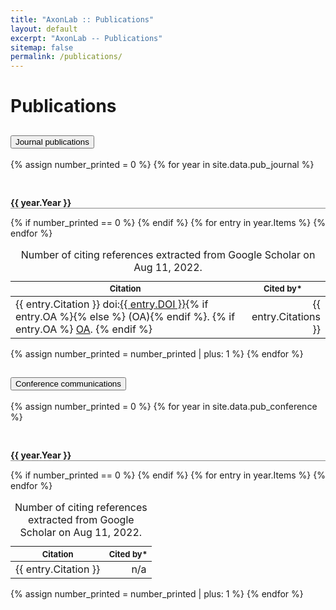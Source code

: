 ```yaml
---
title: "AxonLab :: Publications"
layout: default
excerpt: "AxonLab -- Publications"
sitemap: false
permalink: /publications/
---
```


# Publications

<div class="accordion accordion-flush" id="accordionPublications">
<div class="accordion-item">
<h2 class="accordion-header" id="flush-headingOne">
<button class="accordion-button collapsed" type="button" data-bs-toggle="collapse" data-bs-target="#flush-collapseOne" aria-expanded="false" aria-controls="flush-collapseOne">
Journal publications
</button>
</h2>
<div id="flush-collapseOne" class="accordion-collapse collapse show" aria-labelledby="flush-headingOne" data-bs-parent="#accordionPublications">
<div class="accordion-body">
{% assign number_printed = 0 %}
{% for year in site.data.pub_journal %}
<p style="font-weight: bold; border-bottom: 1px solid #888; padding: 30px 0 0">{{ year.Year }}</p>      
<table class="table table-striped table-hover table-borderless table-sm">
<caption>Number of citing references extracted from Google Scholar on Aug 11, 2022.</caption>
{% if number_printed == 0 %}
<tr style="font-size: small">
<th>Citation</th>
<th>Cited by*</th>
</tr>
{% endif %}
<tbody class="table-group-divider">
{% for entry in year.Items %}
<tr>
<td>
{{ entry.Citation }}
doi:<a href="https://doi.org/{{ entry.DOI }}">{{ entry.DOI }}</a>{% if entry.OA %}{% else %} (OA){% endif %}.
{% if entry.OA %}
<a href="{{ entry.OA }}">OA</a>.
{% endif %}
</td>
<td style="text-align:right">
{{ entry.Citations }}
</td>
</tr>
{% endfor %}
</tbody>
</table>
{% assign number_printed = number_printed | plus: 1 %}
{% endfor %}
</div>
</div>
</div>

<div class="accordion-item">
<h2 class="accordion-header" id="flush-headingTwo">
<button class="accordion-button collapsed" type="button" data-bs-toggle="collapse" data-bs-target="#flush-collapseTwo" aria-expanded="false" aria-controls="flush-collapseTwo">
Conference communications
</button>
</h2>
<div id="flush-collapseTwo" class="accordion-collapse collapse" aria-labelledby="flush-headingTwo" data-bs-parent="#accordionPublications">
<div class="accordion-body">
{% assign number_printed = 0 %}
{% for year in site.data.pub_conference %}

<p style="font-weight: bold; border-bottom: 1px solid #888; padding: 30px 0 0">{{ year.Year }}</p>
<table class="table table-striped table-hover table-borderless table-sm">
<caption>Number of citing references extracted from Google Scholar on Aug 11, 2022.</caption>
{% if number_printed == 0 %}
<tr style="font-size: small">
<th>Citation</th>
<th>Cited by*</th>
</tr>
{% endif %}
<tbody class="table-group-divider">
{% for entry in year.Items %}
<tr>
<td>
{{ entry.Citation }}
</td>
<td style="text-align:right">
n/a
</td>
</tr>
{% endfor %}
</tbody>
</table>
{% assign number_printed = number_printed | plus: 1 %}
{% endfor %}
</div>
</div>
</div>
</div>
